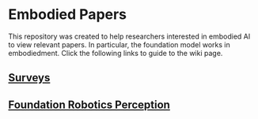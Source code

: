 # Embodied Papers
This repository was created to help researchers interested in embodied AI to view relevant papers. In particular, the foundation model works in embodiedment.
Click the following links to guide to the wiki page.
## [Surveys](https://github.com/Shiduo-zh/Embodied-Robotics-Paper-Collection/wiki/Surveys)  
## [Foundation Robotics Perception](https://github.com/Shiduo-zh/Embodied-Robotics-Paper-Collection/wiki/Foundation-Model-in-Robotics-Perception)